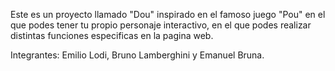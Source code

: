 Este es un proyecto llamado "Dou" inspirado en el famoso juego "Pou" en el que podes tener tu propio personaje interactivo, en el que podes realizar distintas funciones especificas en la pagina web.

Integrantes: Emilio Lodi, Bruno Lamberghini y Emanuel Bruna.

